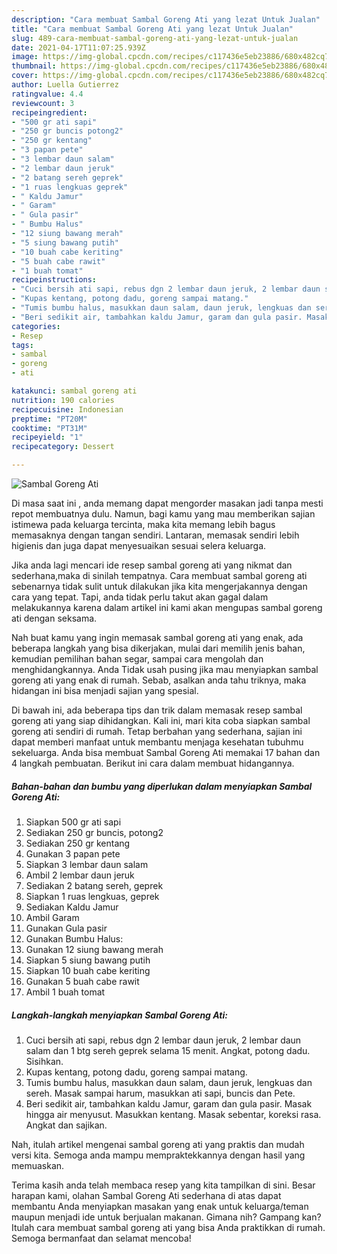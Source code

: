 ```yaml
---
description: "Cara membuat Sambal Goreng Ati yang lezat Untuk Jualan"
title: "Cara membuat Sambal Goreng Ati yang lezat Untuk Jualan"
slug: 489-cara-membuat-sambal-goreng-ati-yang-lezat-untuk-jualan
date: 2021-04-17T11:07:25.939Z
image: https://img-global.cpcdn.com/recipes/c117436e5eb23886/680x482cq70/sambal-goreng-ati-foto-resep-utama.jpg
thumbnail: https://img-global.cpcdn.com/recipes/c117436e5eb23886/680x482cq70/sambal-goreng-ati-foto-resep-utama.jpg
cover: https://img-global.cpcdn.com/recipes/c117436e5eb23886/680x482cq70/sambal-goreng-ati-foto-resep-utama.jpg
author: Luella Gutierrez
ratingvalue: 4.4
reviewcount: 3
recipeingredient:
- "500 gr ati sapi"
- "250 gr buncis potong2"
- "250 gr kentang"
- "3 papan pete"
- "3 lembar daun salam"
- "2 lembar daun jeruk"
- "2 batang sereh geprek"
- "1 ruas lengkuas geprek"
- " Kaldu Jamur"
- " Garam"
- " Gula pasir"
- " Bumbu Halus"
- "12 siung bawang merah"
- "5 siung bawang putih"
- "10 buah cabe keriting"
- "5 buah cabe rawit"
- "1 buah tomat"
recipeinstructions:
- "Cuci bersih ati sapi, rebus dgn 2 lembar daun jeruk, 2 lembar daun salam dan 1 btg sereh geprek selama 15 menit. Angkat, potong dadu. Sisihkan."
- "Kupas kentang, potong dadu, goreng sampai matang."
- "Tumis bumbu halus, masukkan daun salam, daun jeruk, lengkuas dan sereh. Masak sampai harum, masukkan ati sapi, buncis dan Pete."
- "Beri sedikit air, tambahkan kaldu Jamur, garam dan gula pasir. Masak hingga air menyusut. Masukkan kentang. Masak sebentar, koreksi rasa. Angkat dan sajikan."
categories:
- Resep
tags:
- sambal
- goreng
- ati

katakunci: sambal goreng ati 
nutrition: 190 calories
recipecuisine: Indonesian
preptime: "PT20M"
cooktime: "PT31M"
recipeyield: "1"
recipecategory: Dessert

---
```



![Sambal Goreng Ati](https://img-global.cpcdn.com/recipes/c117436e5eb23886/680x482cq70/sambal-goreng-ati-foto-resep-utama.jpg)

Di masa  saat ini , anda memang dapat mengorder masakan jadi tanpa mesti repot membuatnya dulu. Namun, bagi kamu yang mau memberikan sajian istimewa pada keluarga tercinta, maka kita memang lebih bagus memasaknya dengan tangan sendiri. Lantaran, memasak sendiri lebih higienis dan juga dapat menyesuaikan sesuai selera keluarga.

Jika anda lagi mencari ide resep sambal goreng ati yang nikmat dan sederhana,maka di sinilah tempatnya. Cara membuat sambal goreng ati  sebenarnya tidak sulit untuk dilakukan jika kita mengerjakannya dengan cara yang tepat. Tapi, anda tidak perlu takut akan gagal dalam melakukannya 
karena dalam artikel ini kami akan mengupas sambal goreng ati dengan seksama.  



Nah buat kamu yang ingin memasak sambal goreng ati yang enak, ada beberapa langkah yang bisa dikerjakan, mulai dari memilih jenis bahan, kemudian pemilihan bahan segar, sampai cara mengolah dan menghidangkannya. Anda Tidak usah pusing jika mau menyiapkan sambal goreng ati yang enak di rumah. Sebab, asalkan anda  tahu triknya, maka hidangan ini bisa menjadi sajian yang spesial.

Di bawah ini, ada beberapa tips dan trik dalam memasak resep sambal goreng ati yang siap dihidangkan. Kali ini, mari kita coba siapkan sambal goreng ati sendiri di rumah. Tetap berbahan yang sederhana, sajian ini dapat memberi manfaat untuk membantu menjaga kesehatan tubuhmu sekeluarga. Anda bisa membuat Sambal Goreng Ati memakai 17 bahan dan 4 langkah pembuatan. Berikut ini cara dalam membuat hidangannya.

<!--inarticleads1-->

##### Bahan-bahan dan bumbu yang diperlukan dalam menyiapkan Sambal Goreng Ati:

1. Siapkan 500 gr ati sapi
1. Sediakan 250 gr buncis, potong2
1. Sediakan 250 gr kentang
1. Gunakan 3 papan pete
1. Siapkan 3 lembar daun salam
1. Ambil 2 lembar daun jeruk
1. Sediakan 2 batang sereh, geprek
1. Siapkan 1 ruas lengkuas, geprek
1. Sediakan  Kaldu Jamur
1. Ambil  Garam
1. Gunakan  Gula pasir
1. Gunakan  Bumbu Halus:
1. Gunakan 12 siung bawang merah
1. Siapkan 5 siung bawang putih
1. Siapkan 10 buah cabe keriting
1. Gunakan 5 buah cabe rawit
1. Ambil 1 buah tomat




<!--inarticleads2-->

##### Langkah-langkah menyiapkan Sambal Goreng Ati:

1. Cuci bersih ati sapi, rebus dgn 2 lembar daun jeruk, 2 lembar daun salam dan 1 btg sereh geprek selama 15 menit. Angkat, potong dadu. Sisihkan.
1. Kupas kentang, potong dadu, goreng sampai matang.
1. Tumis bumbu halus, masukkan daun salam, daun jeruk, lengkuas dan sereh. Masak sampai harum, masukkan ati sapi, buncis dan Pete.
1. Beri sedikit air, tambahkan kaldu Jamur, garam dan gula pasir. Masak hingga air menyusut. Masukkan kentang. Masak sebentar, koreksi rasa. Angkat dan sajikan.




Nah, itulah artikel mengenai  sambal goreng ati  yang praktis dan mudah versi kita. Semoga anda mampu mempraktekkannya dengan hasil yang memuaskan. 

Terima kasih anda telah membaca resep yang kita tampilkan di sini. Besar harapan kami, olahan  Sambal Goreng Ati sederhana di atas dapat membantu Anda menyiapkan masakan yang enak untuk keluarga/teman maupun menjadi ide untuk berjualan makanan. Gimana nih? Gampang kan? Itulah cara membuat sambal goreng ati yang bisa Anda praktikkan di rumah. Semoga bermanfaat dan selamat mencoba!

